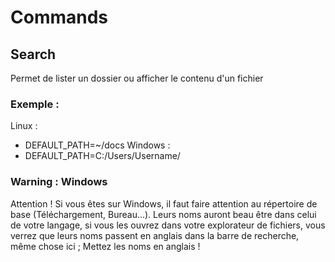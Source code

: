 # Commands

## Search

Permet de lister un dossier ou afficher le contenu d'un fichier

### Exemple :
Linux :
- DEFAULT_PATH=~/docs
Windows :
- DEFAULT_PATH=C:/Users/Username/

### Warning : Windows

Attention ! Si vous êtes sur Windows, il faut faire attention au répertoire de base (Téléchargement, Bureau...). Leurs noms auront beau être dans celui de votre langage, si vous les ouvrez dans votre explorateur de fichiers, vous verrez que leurs noms passent en anglais dans la barre de recherche, même chose ici ; Mettez les noms en anglais !